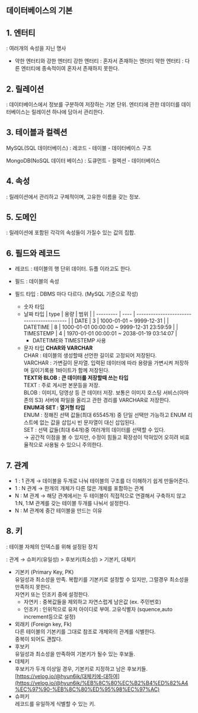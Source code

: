 ## 데이터베이스의 기본


## 1. 엔터티

: 여러개의 속성을 지닌 명사

- 약한 엔터티와 강한 엔터티
  강한 엔터티 : 혼자서 존재하는 엔터티
  약한 엔터티 : 다른 엔터티에 종속적이여 혼자서 존재하지 못한다.


## 2. 릴레이션

: 데이터베이스에서 정보를 구분하여 저장하는 기본 단위. 엔터티에 관한 데이터를 데이터베이스는 릴레이션 하나에 담아서 관리한다.


## 3. 테이블과 컬렉션

MySQL(SQL 데이터베이스) : 레코드 - 테이블 - 데이터베이스 구조

MongoDB(NoSQL 데이터 베이스) : 도큐먼트 - 컬렉션 - 데이터베이스



## 4. 속성

: 릴레이션에서 관리하고 구체적이며, 고유한 이름을 갖는 정보.



## 5. 도메인

: 릴레이션에 포함된 각각의 속성들이 가질수 있는 값의 집합.



## 6. 필드와 레코드

- 레코드 : 테이블의 행 단위 데이터. 듀플 이라고도 한다.
- 필드 : 데이블의 속성

- 필드 타입
  : DBMS 마다 다르다. (MySQL 기준으로 작성)
  - 숫자 타입
  - 날짜 타입
    | type | 용량 | 범위 |
    | --------- | ---- | ----------------------------------------- |
    | DATE | 3 | 1000-01-01 ~ 9999-12-31 |
    | DATETIME | 8 | 1000-01-01 00:00:00 ~ 9999-12-31 23:59:59 |
    | TIMESTEMP | 4 | 1970-01-01 00:00:01 ~ 2038-01-19 03:14:07 |
    - DATETIME와 TIMESTEMP 사용
  - 문자 타입
    **CHAR와 VARCHAR**<br>
    CHAR : 테이블의 생성할때 선언한 길이로 고정되어 저장된다.<br>
    VARCHAR : 가변길이 문자열. 입력된 데이터에 따라 용량을 가변시켜 저장하며 길이기록용 1바이트가 함께 저장된다.<br>
    **TEXT와 BLOB : 큰 데이터를 저장할때 쓰는 타입**<br>
    TEXT : 주로 게시판 본문등을 저장.<br>
    BLOB : 이미지, 덩영상 등 큰 데이터 저장. 보통은 이미지 호스팅 서비스(아마존의 S3) 서버에 파일을 올리고 관한 경리를 VARCHAR로 저장한다.<br>
    **ENUM과 SET : 열거형 타입**<br>
    ENUM : 정해진 선택 값들(최대 65545개) 중 단일 선택만 가능하고 ENUM 리스트에 없는 값을 삽입시 빈 문자열이 대신 삽입된다.<br>
    SET : 선택 값들(최대 64개)중 여러개의 데이터를 선택할 수 있다.<br>
    → 공간적 이점을 볼 수 있지만, 수정이 힘들고 확장성이 막혀있어 오히려 비효율적으로 사용될 수 있으니 주의한다.<br>
  
  

## 7. 관계

- 1 : 1 관계
  → 데이블을 두개로 나눠 테이블의 구조를 더 이해하기 쉽게 만들어준다.
- 1 : N 관계
  → 한개의 개체가 다른 많은 개체를 포함하는 관계
- N : M 관계
  → 해당 관계에서는 두 테이블이 직접적으로 연결해서 구축하지 않고 1:N, 1:M 관계를 갖는 테이블 두개를 나눠서 설정한다.
- N : M 관계에 중간 테이블을 만드는 이유



## 8. 키

: 테이블 자체의 인덱스를 위해 설정된 장치

: 관계 → 슈퍼키(유일성) > 후보키(최소성) > 기본키, 대체키

- 기본키 (Primary Key, PK)<br>
  유일성과 최소성을 만족. 복합키를 기본키로 설정할 수 있지만, 그럴경우 최소성을 만족하지 못한다.<br>
  자연키 또는 인조키 중에 설정한다.<br>
  - 자연키 : 중복값들을 제외하고 자연스럽게 남은값 (ex. 주민번호)<br>
  - 인조키 : 인위적으로 유저 아이디로 부여. 고유식별자 (squence,auto increment등으로 설정)<br>
- 외래키 (Foreign key, Fk)<br>
  다른 테이블의 기본키를 그대로 참조로 개체와의 관계를 식별한다.<br>
  중복이 되어도 괜찮다.<br>
- 후보키<br>
  유일성과 최소성을 만족하여 기본키가 될수 있는 후보들.<br>
- 데체키<br>
  후보키가 두개 이상일 경우, 기본키로 지정하고 남은 후보키들.<br>
  [https://velog.io/@hyun6ik/대체키에-대하여](https://velog.io/@hyun6ik/%EB%8C%80%EC%B2%B4%ED%82%A4%EC%97%90-%EB%8C%80%ED%95%98%EC%97%AC)<br>
- 슈퍼키<br>
  레코드를 유일하게 식별할 수 있는 키.<br>
